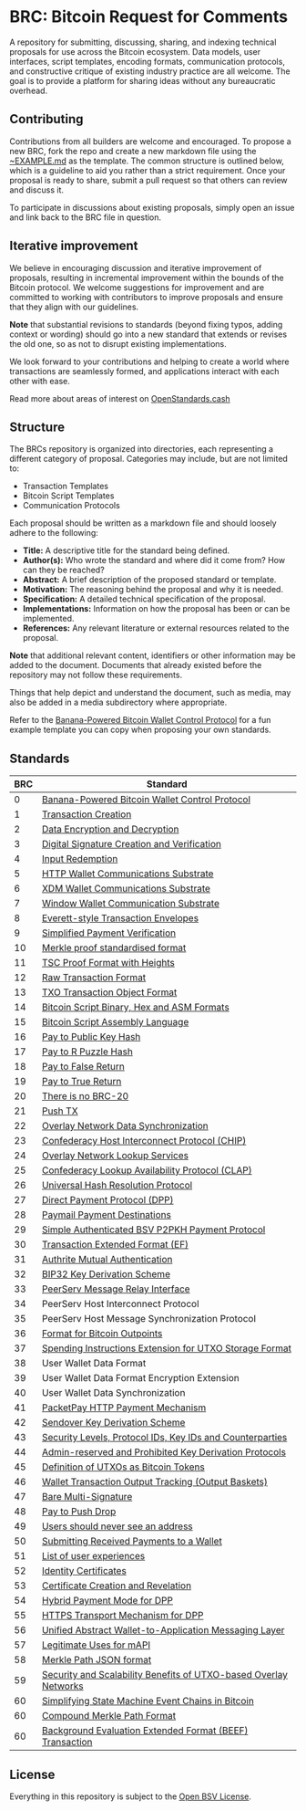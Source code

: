 # BRC: Bitcoin Request for Comments

A repository for submitting, discussing, sharing, and indexing technical proposals for use across the Bitcoin ecosystem. Data models, user interfaces, script templates, encoding formats, communication protocols, and constructive critique of existing industry practice are all welcome. The goal is to provide a platform for sharing ideas without any bureaucratic overhead.

## Contributing

Contributions from all builders are welcome and encouraged. To propose a new BRC, fork the repo and create a new markdown file using the [~EXAMPLE.md](./~EXAMPLE.md) as the template. The common structure is outlined below, which is a guideline to aid you rather than a strict requirement. Once your proposal is ready to share, submit a pull request so that others can review and discuss it.

To participate in discussions about existing proposals, simply open an issue and link back to the BRC file in question.

## Iterative improvement

We believe in encouraging discussion and iterative improvement of proposals, resulting in incremental improvement within the bounds of the Bitcoin protocol. We welcome suggestions for improvement and are committed to working with contributors to improve proposals and ensure that they align with our guidelines.

**Note** that substantial revisions to standards (beyond fixing typos, adding context or wording) should go into a new standard that extends or revises the old one, so as not to disrupt existing implementations.

We look forward to your contributions and helping to create a world where transactions are seamlessly formed, and applications interact with each other with ease.

Read more about areas of interest on [OpenStandards.cash](https://openstandards.cash)

## Structure

The BRCs repository is organized into directories, each representing a different category of proposal. Categories may include, but are not limited to:

- Transaction Templates
- Bitcoin Script Templates
- Communication Protocols

Each proposal should be written as a markdown file and should loosely adhere to the following:

- **Title:** A descriptive title for the standard being defined.
- **Author(s):** Who wrote the standard and where did it come from? How can they be reached?
- **Abstract:** A brief description of the proposed standard or template.
- **Motivation:** The reasoning behind the proposal and why it is needed.
- **Specification:** A detailed technical specification of the proposal.
- **Implementations:** Information on how the proposal has been or can be implemented.
- **References:** Any relevant literature or external resources related to the proposal.

**Note** that additional relevant content, identifiers or other information may be added to the document. Documents that already existed before the repository may not follow these requirements.

Things that help depict and understand the document, such as media, may also be added in a media subdirectory where appropriate.

Refer to the [Banana-Powered Bitcoin Wallet Control Protocol](./~EXAMPLE.md) for a fun example template you can copy when proposing your own standards.

## Standards

BRC | Standard
-----|------------------
0    | [Banana-Powered Bitcoin Wallet Control Protocol](./EXAMPLE.md)
1    | [Transaction Creation](./wallet/0001.md)
2    | [Data Encryption and Decryption](./wallet/0002.md)
3    | [Digital Signature Creation and Verification](./wallet/0003.md)
4    | [Input Redemption](./wallet/0004.md)
5    | [HTTP Wallet Communications Substrate](./wallet/0005.md)
6    | [XDM Wallet Communications Substrate](./wallet/0006.md)
7    | [Window Wallet Communication Substrate](./wallet/0007.md)
8    | [Everett-style Transaction Envelopes](./transactions/0008.md)
9    | [Simplified Payment Verification](./transactions/0009.md)
10   | [Merkle proof standardised format](./transactions/0010.md)
11   | [TSC Proof Format with Heights](./transactions/0011.md)
12   | [Raw Transaction Format](./transactions/0012.md)
13   | [TXO Transaction Object Format](./transactions/0013.md)
14   | [Bitcoin Script Binary, Hex and ASM Formats](./scripts/0014.md)
15   | [Bitcoin Script Assembly Language](./scripts/0015.md)
16   | [Pay to Public Key Hash](./scripts/0016.md)
17   | [Pay to R Puzzle Hash](./scripts/0017.md)
18   | [Pay to False Return](./scripts/0018.md)
19   | [Pay to True Return](./scripts/0019.md)
20   | [There is no BRC-20](./tokens/0020.md)
21   | [Push TX](./scripts/0021.md)
22   | [Overlay Network Data Synchronization](./overlays/0022.md)
23   | [Confederacy Host Interconnect Protocol (CHIP)](./overlays/0023.md)
24   | [Overlay Network Lookup Services](./overlays/0024.md)
25   | [Confederacy Lookup Availability Protocol (CLAP)](./overlays/0025.md)
26   | [Universal Hash Resolution Protocol](./overlays/0026.md)
27   | [Direct Payment Protocol (DPP)](./payments/0027.md)
28   | [Paymail Payment Destinations](./payments/0028.md)
29   | [Simple Authenticated BSV P2PKH Payment Protocol](./payments/0029.md)
30   | [Transaction Extended Format (EF)](./transactions/0030.md)
31   | [Authrite Mutual Authentication](./peer-to-peer/0031.md)
32   | [BIP32 Key Derivation Scheme](./key-derivation/0032.md)
33   | [PeerServ Message Relay Interface](./peer-to-peer/0033.md)
34   | PeerServ Host Interconnect Protocol
35   | PeerServ Host Message Synchronization Protocol
36   | [Format for Bitcoin Outpoints](./outpoints/0036.md)
37   | [Spending Instructions Extension for UTXO Storage Format](./outpoints/0037.md)
38   | User Wallet Data Format
39   | User Wallet Data Format Encryption Extension
40   | User Wallet Data Synchronization
41   | [PacketPay HTTP Payment Mechanism](./payments/0041.md)
42   | [Sendover Key Derivation Scheme](./key-derivation/0042.md)
43   | [Security Levels, Protocol IDs, Key IDs and Counterparties](./key-derivation/0043.md)
44   | [Admin-reserved and Prohibited Key Derivation Protocols](./key-derivation/0044.md)
45   | [Definition of UTXOs as Bitcoin Tokens](./tokens/0045.md)
46   | [Wallet Transaction Output Tracking (Output Baskets)](./wallet/0046.md)
47   | [Bare Multi-Signature](./scripts/0047.md)
48   | [Pay to Push Drop](./scripts/0048.md)
49   | [Users should never see an address](./opinions/0049.md)
50   | [Submitting Received Payments to a Wallet](./wallet/0050.md)
51   | [List of user experiences](./opinions/0051.md)
52   | [Identity Certificates](./peer-to-peer/0052.md)
53   | [Certificate Creation and Revelation](./wallet/0053.md)
54   | [Hybrid Payment Mode for DPP](./payments/0054.md)
55   | [HTTPS Transport Mechanism for DPP](./payments/0055.md)
56   | [Unified Abstract Wallet-to-Application Messaging Layer](./wallet/0056.md)
57   | [Legitimate Uses for mAPI](./opinions/0057.md)
58   | [Merkle Path JSON format](./transactions/0058.md)
59   | [Security and Scalability Benefits of UTXO-based Overlay Networks](./opinions/0059.md)
60   | [Simplifying State Machine Event Chains in Bitcoin](./state-machines/0060.md)
60   | [Compound Merkle Path Format](./transactions/0061.md)
60   | [Background Evaluation Extended Format (BEEF) Transaction](./transactions/0062.md)

## License

Everything in this repository is subject to the [Open BSV License](https://github.com/bitcoin-sv/bitcoin-sv/blob/master/LICENSE).
